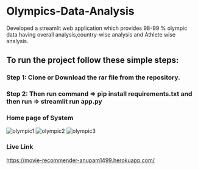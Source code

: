 # Olympics-Data-Analysis
Developed  a streamlit web application  which provides 98-99 % olympic data having overall analysis,country-wise analysis and Athlete wise analysis.  


## To run the project follow these simple steps:  
### Step 1: Clone or Download the rar file from the repository.
### Step 2: Then run command => pip install requirements.txt and then run => streamlit run app.py



### Home page of System
![olympic1](https://user-images.githubusercontent.com/41635465/187893015-c844f16d-3d0c-448b-93ee-b2c4ba4d9e67.png)
![olympic2](https://user-images.githubusercontent.com/41635465/187893076-7d07c0da-af13-48a7-b151-e1ae5e34126d.png)
![olympic3](https://user-images.githubusercontent.com/41635465/187893090-852c947a-cbdd-4026-83ef-0a0ad4be4f22.png)



### Live Link
https://movie-recommender-anupam1499.herokuapp.com/
